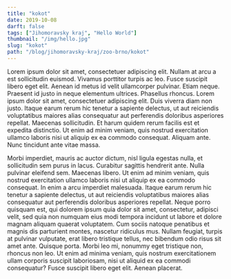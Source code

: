 ```yaml
--- 
title: "kokot"
date: 2019-10-08
darft: false
tags: ["Jihomoravsky kraj", "Hello World"]
thumbnail: "/img/hello.jpg"
slug: "kokot"
path: "/blog/jihomoravsky-kraj/zoo-brno/kokot"
---
```



Lorem ipsum dolor sit amet, consectetuer adipiscing elit. Nullam at arcu a est sollicitudin euismod. Vivamus porttitor turpis ac leo. Fusce suscipit libero eget elit. Aenean id metus id velit ullamcorper pulvinar. Etiam neque. Praesent id justo in neque elementum ultrices. Phasellus rhoncus. Lorem ipsum dolor sit amet, consectetuer adipiscing elit. Duis viverra diam non justo. Itaque earum rerum hic tenetur a sapiente delectus, ut aut reiciendis voluptatibus maiores alias consequatur aut perferendis doloribus asperiores repellat. Maecenas sollicitudin. Et harum quidem rerum facilis est et expedita distinctio. Ut enim ad minim veniam, quis nostrud exercitation ullamco laboris nisi ut aliquip ex ea commodo consequat. Aliquam ante. Nunc tincidunt ante vitae massa.

Morbi imperdiet, mauris ac auctor dictum, nisl ligula egestas nulla, et sollicitudin sem purus in lacus. Curabitur sagittis hendrerit ante. Nulla pulvinar eleifend sem. Maecenas libero. Ut enim ad minim veniam, quis nostrud exercitation ullamco laboris nisi ut aliquip ex ea commodo consequat. In enim a arcu imperdiet malesuada. Itaque earum rerum hic tenetur a sapiente delectus, ut aut reiciendis voluptatibus maiores alias consequatur aut perferendis doloribus asperiores repellat. Neque porro quisquam est, qui dolorem ipsum quia dolor sit amet, consectetur, adipisci velit, sed quia non numquam eius modi tempora incidunt ut labore et dolore magnam aliquam quaerat voluptatem. Cum sociis natoque penatibus et magnis dis parturient montes, nascetur ridiculus mus. Nullam feugiat, turpis at pulvinar vulputate, erat libero tristique tellus, nec bibendum odio risus sit amet ante. Quisque porta. Morbi leo mi, nonummy eget tristique non, rhoncus non leo. Ut enim ad minima veniam, quis nostrum exercitationem ullam corporis suscipit laboriosam, nisi ut aliquid ex ea commodi consequatur? Fusce suscipit libero eget elit. Aenean placerat. 